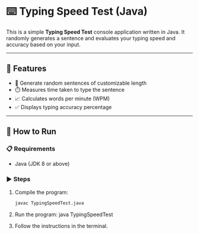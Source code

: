 # ⌨️ Typing Speed Test (Java)

This is a simple **Typing Speed Test** console application written in Java. It randomly generates a sentence and evaluates your typing speed and accuracy based on your input.

---

## 📌 Features

- 📝 Generate random sentences of customizable length
- ⏱️ Measures time taken to type the sentence
- 📈 Calculates words per minute (WPM)
- ✅ Displays typing accuracy percentage

---

## 🚀 How to Run

### 📋 Requirements

- Java (JDK 8 or above)

### ▶️ Steps

1. Compile the program:
   ```bash
   javac TypingSpeedTest.java
   
2. Run the program:
  java TypingSpeedTest

3. Follow the instructions in the terminal.

